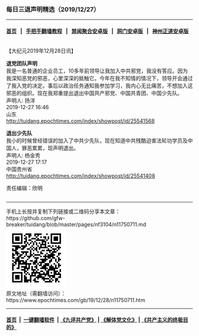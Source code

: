 ### 每日三退声明精选（2019/12/27）
------------------------

#### [首页](https://github.com/gfw-breaker/banned-news1/blob/master/README.md) &nbsp;&nbsp;|&nbsp;&nbsp; [手把手翻墙教程](https://github.com/gfw-breaker/guides/wiki) &nbsp;&nbsp;|&nbsp;&nbsp; [禁闻聚合安卓版](https://github.com/gfw-breaker/bn-android) &nbsp;&nbsp;|&nbsp;&nbsp; [网门安卓版](https://github.com/oGate2/oGate) &nbsp;&nbsp;|&nbsp;&nbsp; [神州正道安卓版](https://github.com/SzzdOgate/update) 



<div class="column" id="artbody" itemprop="articleBody">
 <!-- article content begin -->
 <p>
  【大纪元2019年12月28日讯】
 </p>
 <p>
  <strong>
   退党团队声明
  </strong>
  <br/>
  我是一名普通的企业员工，10多年前领导让我加入中共邪党，我没有答应。因为我深知恶党的邪恶，心里深深的抵触它。今年在我不知情的情况下，领导开会通过了我入党的决定。事后以政治任务通知我参加学习，我内心无比痛苦，不想加入这邪恶的组织。现在我郑重提出退出中国共产邪党、中国共青团、中国少先队。
  <br/>
  声明人: 扬洋
  <br/>
  2019-12-27 16:46
  <br/>
  山东
  <br/>
  <a href="http://tuidang.epochtimes.com/index/showpost/id/25541568">
   http://tuidang.epochtimes.com/index/showpost/id/25541568
  </a>
 </p>
 <p>
  <strong>
   退出少先队
  </strong>
  <br/>
  我小的时候曾经错误的加入了中共少先队，现在知道中共残酷迫害法轮功学员及中国人，罪恶累累，现声明退出。
  <br/>
  声明人: 杨金秀
  <br/>
  2019-12-27 17:17
  <br/>
  中国贵州省
  <br/>
  <a href="http://tuidang.epochtimes.com/index/showpost/id/25541408">
   http://tuidang.epochtimes.com/index/showpost/id/25541408
  </a>
 </p>
 <p>
  责任编辑：欣明
 </p>
 <!-- article content end -->
 <div id="below_article_ad">
  <div id="below_article_ad_inner">
  </div>
 </div>
</div>

<hr/>
手机上长按并复制下列链接或二维码分享本文章：<br/>
https://github.com/gfw-breaker/tuidang/blob/master/pages/nf3104/n11750711.md <br/>
<a href='https://github.com/gfw-breaker/tuidang/blob/master/pages/nf3104/n11750711.md'><img src='https://github.com/gfw-breaker/tuidang/blob/master/pages/nf3104/n11750711.md.png'/></a> <br/>
原文地址（需翻墙访问）：https://www.epochtimes.com/gb/19/12/28/n11750711.htm


------------------------
#### [首页](https://github.com/gfw-breaker/banned-news/blob/master/README.md) &nbsp;|&nbsp; [一键翻墙软件](https://github.com/gfw-breaker/nogfw/blob/master/README.md) &nbsp;| [《九评共产党》](https://github.com/gfw-breaker/9ping.md/blob/master/README.md#九评之一评共产党是什么) | [《解体党文化》](https://github.com/gfw-breaker/jtdwh.md/blob/master/README.md) | [《共产主义的终极目的》](https://github.com/gfw-breaker/gczydzjmd.md/blob/master/README.md)


<img src='http://gfw-breaker.win/tuidang/pages/nf3104/n11750711.md' width='0px' height='0px'/>